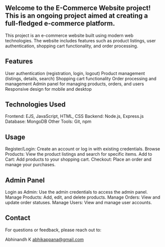 ## Welcome to the E-Commerce Website project! This is an ongoing project aimed at creating a full-fledged e-commerce platform.

This project is an e-commerce website built using modern web technologies. The website includes features such as product listings, user authentication, shopping cart functionality, and order processing.

## Features

User authentication (registration, login, logout)
Product management (listings, details, search)
Shopping cart functionality
Order processing and management
Admin panel for managing products, orders, and users
Responsive design for mobile and desktop


## Technologies Used
Frontend: EJS, JavaScript, HTML, CSS
Backend: Node.js, Express.js
Database: MongoDB
Other Tools: Git, npm

## Usage
Register/Login: Create an account or log in with existing credentials.
Browse Products: View the product listings and search for specific items.
Add to Cart: Add products to your shopping cart.
Checkout: Place an order and manage your purchases.

## Admin Panel

Login as Admin: Use the admin credentials to access the admin panel.
Manage Products: Add, edit, and delete products.
Manage Orders: View and update order statuses.
Manage Users: View and manage user accounts.

## Contact

For questions or feedback, please reach out to:

Abhinandh K 
abhikappana@gmail.com

